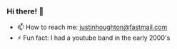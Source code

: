 ### Hi there! 👋 

- 📫 How to reach me: justinhoughton@fastmail.com
- ⚡ Fun fact: I had a youtube band in the early 2000's
